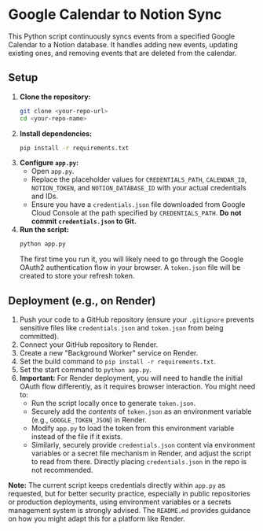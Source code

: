 # Google Calendar to Notion Sync

This Python script continuously syncs events from a specified Google Calendar to a Notion database. It handles adding new events, updating existing ones, and removing events that are deleted from the calendar.

## Setup

1.  **Clone the repository:**
    ```bash
    git clone <your-repo-url>
    cd <your-repo-name>
    ```
2.  **Install dependencies:**
    ```bash
    pip install -r requirements.txt
    ```
3.  **Configure `app.py`:**
    *   Open `app.py`.
    *   Replace the placeholder values for `CREDENTIALS_PATH`, `CALENDAR_ID`, `NOTION_TOKEN`, and `NOTION_DATABASE_ID` with your actual credentials and IDs.
    *   Ensure you have a `credentials.json` file downloaded from Google Cloud Console at the path specified by `CREDENTIALS_PATH`. **Do not commit `credentials.json` to Git.**
4.  **Run the script:**
    ```bash
    python app.py
    ```
    The first time you run it, you will likely need to go through the Google OAuth2 authentication flow in your browser. A `token.json` file will be created to store your refresh token.

## Deployment (e.g., on Render)

1.  Push your code to a GitHub repository (ensure your `.gitignore` prevents sensitive files like `credentials.json` and `token.json` from being committed).
2.  Connect your GitHub repository to Render.
3.  Create a new "Background Worker" service on Render.
4.  Set the build command to `pip install -r requirements.txt`.
5.  Set the start command to `python app.py`.
6.  **Important:** For Render deployment, you will need to handle the initial OAuth flow differently, as it requires browser interaction. You might need to:
    *   Run the script locally once to generate `token.json`.
    *   Securely add the *contents* of `token.json` as an environment variable (e.g., `GOOGLE_TOKEN_JSON`) in Render.
    *   Modify `app.py` to load the token from this environment variable instead of the file if it exists.
    *   Similarly, securely provide `credentials.json` content via environment variables or a secret file mechanism in Render, and adjust the script to read from there. Directly placing `credentials.json` in the repo is not recommended.

**Note:** The current script keeps credentials directly within `app.py` as requested, but for better security practice, especially in public repositories or production deployments, using environment variables or a secrets management system is strongly advised. The `README.md` provides guidance on how you might adapt this for a platform like Render. 